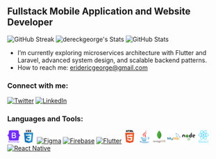 ## Fullstack Mobile Application and Website Developer
![GitHub Streak](https://streak-stats.demolab.com/?user=dereckgeorge&theme=vue-dark&hide_border=true)
![dereckgeorge's Stats](https://github-readme-stats.vercel.app/api?username=dereckgeorge&theme=vue-dark&show_icons=true&hide_border=true&count_private=true)
![GitHub Stats](https://github-readme-stats.vercel.app/api/top-langs?username=dereckgeorge&show_icons=true&locale=en&layout=compact)

- I’m currently exploring microservices architecture with Flutter and Laravel, advanced system design, and scalable backend patterns.
- How to reach me: [eridericgeorge@gmail.com](mailto:eridericgeorge@gmail.com)

### Connect with me:
<a href="https://twitter.com/derecktano"><img src="https://raw.githubusercontent.com/rahuldkjain/github-profile-readme-generator/master/src/images/icons/Social/twitter.svg" alt="Twitter" width="30" height="30"></a>
<a href="https://linkedin.com/in/dereckgeorge"><img src="https://raw.githubusercontent.com/rahuldkjain/github-profile-readme-generator/master/src/images/icons/Social/linked-in-alt.svg" alt="LinkedIn" width="30" height="30"></a>

### Languages and Tools:
<a href="https://getbootstrap.com" target="_blank" rel="noreferrer"><img src="https://raw.githubusercontent.com/devicons/devicon/master/icons/bootstrap/bootstrap-plain-wordmark.svg" alt="Bootstrap" width="30" height="30"></a>
<a href="https://www.w3schools.com/css/" target="_blank" rel="noreferrer"><img src="https://raw.githubusercontent.com/devicons/devicon/master/icons/css3/css3-original-wordmark.svg" alt="CSS3" width="30" height="30"></a>
<a href="https://www.figma.com/" target="_blank" rel="noreferrer"><img src="https://www.vectorlogo.zone/logos/figma/figma-icon.svg" alt="Figma" width="30" height="30"></a>
<a href="https://firebase.google.com/" target="_blank" rel="noreferrer"><img src="https://www.vectorlogo.zone/logos/firebase/firebase-icon.svg" alt="Firebase" width="30" height="30"></a>
<a href="https://flutter.dev" target="_blank" rel="noreferrer"><img src="https://www.vectorlogo.zone/logos/flutterio/flutterio-icon.svg" alt="Flutter" width="30" height="30"></a>
<a href="https://www.w3.org/html/" target="_blank" rel="noreferrer"><img src="https://raw.githubusercontent.com/devicons/devicon/master/icons/html5/html5-original-wordmark.svg" alt="HTML5" width="30" height="30"></a>
<a href="https://www.java.com" target="_blank" rel="noreferrer"><img src="https://raw.githubusercontent.com/devicons/devicon/master/icons/java/java-original.svg" alt="Java" width="30" height="30"></a>
<a href="https://www.mongodb.com/" target="_blank" rel="noreferrer"><img src="https://raw.githubusercontent.com/devicons/devicon/master/icons/mongodb/mongodb-original-wordmark.svg" alt="MongoDB" width="30" height="30"></a>
<a href="https://www.mysql.com/" target="_blank" rel="noreferrer"><img src="https://raw.githubusercontent.com/devicons/devicon/master/icons/mysql/mysql-original-wordmark.svg" alt="MySQL" width="30" height="30"></a>
<a href="https://nodejs.org" target="_blank" rel="noreferrer"><img src="https://raw.githubusercontent.com/devicons/devicon/master/icons/nodejs/nodejs-original-wordmark.svg" alt="Node.js" width="30" height="30"></a>
<a href="https://reactjs.org/" target="_blank" rel="noreferrer"><img src="https://raw.githubusercontent.com/devicons/devicon/master/icons/react/react-original-wordmark.svg" alt="React" width="30" height="30"></a>
<a href="https://reactnative.dev/" target="_blank" rel="noreferrer"><img src="https://reactnative.dev/img/header_logo.svg" alt="React Native" width="30" height="30"></a>
